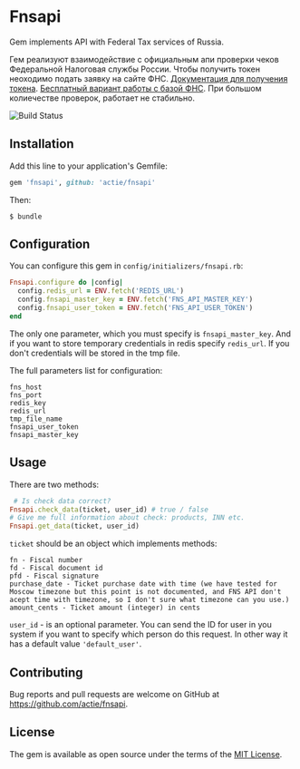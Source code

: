 # Fnsapi

Gem implements API with Federal Tax services of Russia.

Гем реализуют взаимодействие с официальным апи проверки чеков Федеральной Налоговая службы России. Чтобы получить токен неоходимо подать заявку на сайте ФНС. [Документация для получения токена](https://www.nalog.ru/files/kkt/pdf/%D0%A2%D0%B5%D1%85%D0%BD%D0%B8%D1%87%D0%B5%D1%81%D0%BA%D0%B8%D0%B5%20%D1%83%D1%81%D0%BB%D0%BE%D0%B2%D0%B8%D1%8F%20%D0%B8%D1%81%D0%BF%D0%BE%D0%BB%D1%8C%D0%B7%D0%BE%D0%B2%D0%B0%D0%BD%D0%B8%D1%8F.pdf). [Бесплатный вариант работы с базой ФНС](https://habr.com/ru/post/358966/). При большом колиечестве проверок, работает не стабильно.

![Build Status](https://api.travis-ci.org/actie/fnsapi.svg?branch=master)

## Installation

Add this line to your application's Gemfile:

```ruby
gem 'fnsapi', github: 'actie/fnsapi'
```

Then:

    $ bundle

## Configuration

You can configure this gem in `config/initializers/fnsapi.rb`:

```ruby
Fnsapi.configure do |config|
  config.redis_url = ENV.fetch('REDIS_URL')
  config.fnsapi_master_key = ENV.fetch('FNS_API_MASTER_KEY')
  config.fnsapi_user_token = ENV.fetch('FNS_API_USER_TOKEN')
end
```

The only one parameter, which you must specify is `fnsapi_master_key`.
And if you want to store temporary credentials in redis specify `redis_url`. If you don't credentials will be stored in the tmp file.

The full parameters list for configuration:
```
fns_host
fns_port
redis_key
redis_url
tmp_file_name
fnsapi_user_token
fnsapi_master_key
```

## Usage

There are two methods:
```ruby
 # Is check data correct?
Fnsapi.check_data(ticket, user_id) # true / false
# Give me full information about check: products, INN etc.
Fnsapi.get_data(ticket, user_id)
```

`ticket` should be an object which implements methods:

```
fn - Fiscal number
fd - Fiscal document id
pfd - Fiscal signature
purchase_date - Ticket purchase date with time (we have tested for Moscow timezone but this point is not documented, and FNS API don't acept time with timezone, so I don't sure what timezone can you use.)
amount_cents - Ticket amount (integer) in cents
```

`user_id` - is an optional parameter. You can send the ID for user in you system if you want to specify which person do this request. In other way it has a default value `'default_user'`.

## Contributing

Bug reports and pull requests are welcome on GitHub at https://github.com/actie/fnsapi.

## License

The gem is available as open source under the terms of the [MIT License](https://opensource.org/licenses/MIT).
